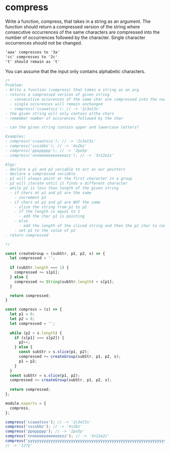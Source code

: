 # compress

Write a function, compress, that takes in a string as an argument. The function should return a compressed version of the string where consecutive occurrences of the same characters are compressed into the number of occurrences followed by the character. Single character occurrences should not be changed.

```txt
'aaa' compresses to '3a'
'cc' compresses to '2c'
't' should remain as 't'
```

You can assume that the input only contains alphabetic characters.

```js
/*
Problem:
- Write a function (compress) that takes a string as an arg
- returns a compressed version of given string  
  - consecutive occurences of the same char are compressed into the number of occurences followed by the char
  - single occurences will remain unchanged
  - compress('ccaaatsss'); // -> '2c3at3s'
- the given string will only contain altha chars
- remember number of occurences followed by the char

- can the given string contain upper and lowercase letters?

Examples:
- compress('ccaaatsss'); // -> '2c3at3s'
- compress('ssssbbz'); // -> '4s2bz'
- compress('ppoppppp'); // -> '2po5p'
- compress('nnneeeeeeeeeeeezz'); // -> '3n12e2z'

Algo:
- declare a p1 and p2 variable to act as our pointers
- declare a compressed variable
- p1 will always point at the first character in a group
- p2 will iterate until it finds a different character
- while p2 is less than length of the given string
  - if chars at p1 and p2 are the same  
    - increment p2
  - if chars at p1 and p2 are NOT the same 
    - slice the string from p1 to p2
    - if the length is equal to 1
      - add the char p1 is pointing
    - else
      - add the length of the sliced string and then the p1 char to compressed
    - set p1 to the value of p2
- return compressed

*/

const createGroup = (subStr, p1, p2, s) => {
  let compressed = '';
  
  if (subStr.length === 1) {
    compressed += s[p1];
  } else {
    compressed += String(subStr.length) + s[p1];
  }

  return compressed;
}

const compress = (s) => {
  let p1 = 0;
  let p2 = 0;
  let compressed = '';
  
  while (p2 < s.length) {
    if (s[p1] === s[p2]) {
      p2++;
    } else {
      const subStr = s.slice(p1, p2);
      compressed += createGroup(subStr, p1, p2, s);
      p1 = p2;
    }
  }
  const subStr = s.slice(p1, p2);
  compressed += createGroup(subStr, p1, p2, s);
  
  return compressed;
};

module.exports = {
  compress,
};

compress('ccaaatsss'); // -> '2c3at3s'
compress('ssssbbz'); // -> '4s2bz'
compress('ppoppppp'); // -> '2po5p'
compress('nnneeeeeeeeeeeezz'); // -> '3n12e2z'
compress('yyyyyyyyyyyyyyyyyyyyyyyyyyyyyyyyyyyyyyyyyyyyyyyyyyyyyyyyyyyyyyyyyyyyyyyyyyyyyyyyyyyyyyyyyyyyyyyyyyyyyyyyyyyyyyyyyyyyyyyyyyyyyyy'); 
// -> '127y'
```
